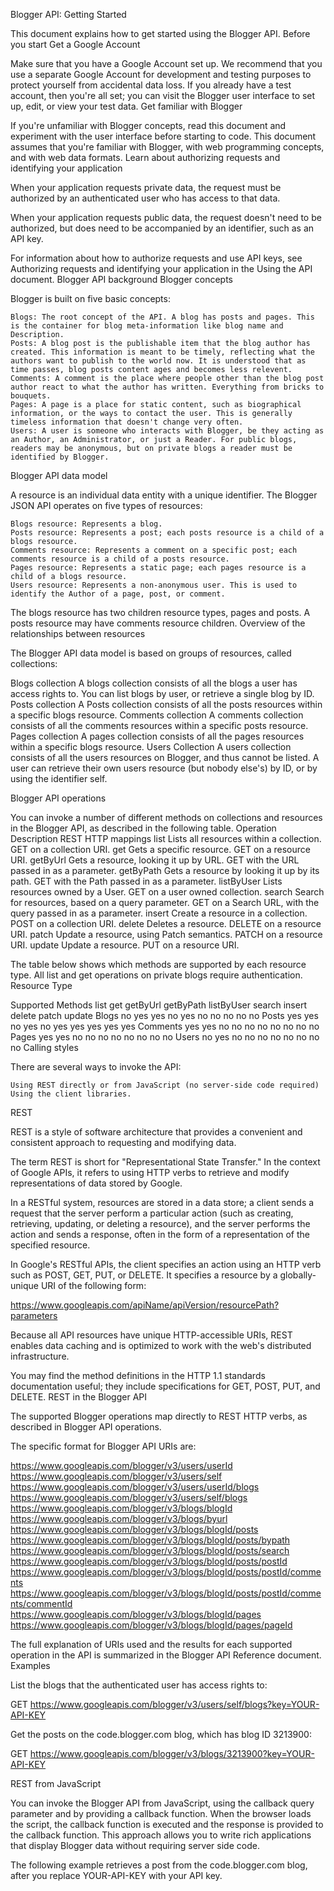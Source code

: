 Blogger API: Getting Started

This document explains how to get started using the Blogger API.
Before you start
Get a Google Account

Make sure that you have a Google Account set up. We recommend that you use a separate Google Account for development and testing purposes to protect yourself from accidental data loss. If you already have a test account, then you're all set; you can visit the Blogger user interface to set up, edit, or view your test data.
Get familiar with Blogger

If you're unfamiliar with Blogger concepts, read this document and experiment with the user interface before starting to code. This document assumes that you're familiar with Blogger, with web programming concepts, and with web data formats.
Learn about authorizing requests and identifying your application

When your application requests private data, the request must be authorized by an authenticated user who has access to that data.

When your application requests public data, the request doesn't need to be authorized, but does need to be accompanied by an identifier, such as an API key.

For information about how to authorize requests and use API keys, see Authorizing requests and identifying your application in the Using the API document.
Blogger API background
Blogger concepts

Blogger is built on five basic concepts:

    Blogs: The root concept of the API. A blog has posts and pages. This is the container for blog meta-information like blog name and Description.
    Posts: A blog post is the publishable item that the blog author has created. This information is meant to be timely, reflecting what the authors want to publish to the world now. It is understood that as time passes, blog posts content ages and becomes less relevent.
    Comments: A comment is the place where people other than the blog post author react to what the author has written. Everything from bricks to bouquets.
    Pages: A page is a place for static content, such as biographical information, or the ways to contact the user. This is generally timeless information that doesn't change very often.
    Users: A user is someone who interacts with Blogger, be they acting as an Author, an Administrator, or just a Reader. For public blogs, readers may be anonymous, but on private blogs a reader must be identified by Blogger.

Blogger API data model

A resource is an individual data entity with a unique identifier. The Blogger JSON API operates on five types of resources:

    Blogs resource: Represents a blog.
    Posts resource: Represents a post; each posts resource is a child of a blogs resource.
    Comments resource: Represents a comment on a specific post; each comments resource is a child of a posts resource.
    Pages resource: Represents a static page; each pages resource is a child of a blogs resource.
    Users resource: Represents a non-anonymous user. This is used to identify the Author of a page, post, or comment.

The blogs resource has two children resource types, pages and posts. A posts resource may have comments resource children.
Overview of the relationships between resources

The Blogger API data model is based on groups of resources, called collections:

Blogs collection
    A blogs collection consists of all the blogs a user has access rights to. You can list blogs by user, or retrieve a single blog by ID.
Posts collection
    A Posts collection consists of all the posts resources within a specific blogs resource.
Comments collection
    A comments collection consists of all the comments resources within a specific posts resource.
Pages collection
    A pages collection consists of all the pages resources within a specific blogs resource.
Users Collection
    A users collection consists of all the users resources on Blogger, and thus cannot be listed. A user can retrieve their own users resource (but nobody else's) by ID, or by using the identifier self.

Blogger API operations

You can invoke a number of different methods on collections and resources in the Blogger API, as described in the following table.
Operation 	Description 	REST HTTP mappings
list 	Lists all resources within a collection. 	GET on a collection URI.
get 	Gets a specific resource. 	GET on a resource URI.
getByUrl 	Gets a resource, looking it up by URL. 	GET with the URL passed in as a parameter.
getByPath 	Gets a resource by looking it up by its path. 	GET with the Path passed in as a parameter.
listByUser 	Lists resources owned by a User. 	GET on a user owned collection.
search 	Search for resources, based on a query parameter. 	GET on a Search URL, with the query passed in as a parameter.
insert 	Create a resource in a collection. 	POST on a collection URI.
delete 	Deletes a resource. 	DELETE on a resource URI.
patch 	Update a resource, using Patch semantics. 	PATCH on a resource URI.
update 	Update a resource. 	PUT on a resource URI.

The table below shows which methods are supported by each resource type. All list and get operations on private blogs require authentication.
Resource Type
	
Supported Methods
	list 	get 	getByUrl 	getByPath 	listByUser 	search 	insert 	delete 	patch 	update
Blogs 	no 	yes 	yes 	no 	yes 	no 	no 	no 	no 	no
Posts 	yes 	yes 	no 	yes 	no 	yes 	yes 	yes 	yes 	yes
Comments 	yes 	yes 	no 	no 	no 	no 	no 	no 	no 	no
Pages 	yes 	yes 	no 	no 	no 	no 	no 	no 	no 	no
Users 	no 	yes 	no 	no 	no 	no 	no 	no 	no 	no
Calling styles

There are several ways to invoke the API:

    Using REST directly or from JavaScript (no server-side code required)
    Using the client libraries.

REST

REST is a style of software architecture that provides a convenient and consistent approach to requesting and modifying data.

The term REST is short for "Representational State Transfer." In the context of Google APIs, it refers to using HTTP verbs to retrieve and modify representations of data stored by Google.

In a RESTful system, resources are stored in a data store; a client sends a request that the server perform a particular action (such as creating, retrieving, updating, or deleting a resource), and the server performs the action and sends a response, often in the form of a representation of the specified resource.

In Google's RESTful APIs, the client specifies an action using an HTTP verb such as POST, GET, PUT, or DELETE. It specifies a resource by a globally-unique URI of the following form:

https://www.googleapis.com/apiName/apiVersion/resourcePath?parameters

Because all API resources have unique HTTP-accessible URIs, REST enables data caching and is optimized to work with the web's distributed infrastructure.

You may find the method definitions in the HTTP 1.1 standards documentation useful; they include specifications for GET, POST, PUT, and DELETE.
REST in the Blogger API

The supported Blogger operations map directly to REST HTTP verbs, as described in Blogger API operations.

The specific format for Blogger API URIs are:

https://www.googleapis.com/blogger/v3/users/userId
https://www.googleapis.com/blogger/v3/users/self
https://www.googleapis.com/blogger/v3/users/userId/blogs
https://www.googleapis.com/blogger/v3/users/self/blogs
https://www.googleapis.com/blogger/v3/blogs/blogId
https://www.googleapis.com/blogger/v3/blogs/byurl
https://www.googleapis.com/blogger/v3/blogs/blogId/posts
https://www.googleapis.com/blogger/v3/blogs/blogId/posts/bypath
https://www.googleapis.com/blogger/v3/blogs/blogId/posts/search
https://www.googleapis.com/blogger/v3/blogs/blogId/posts/postId
https://www.googleapis.com/blogger/v3/blogs/blogId/posts/postId/comments
https://www.googleapis.com/blogger/v3/blogs/blogId/posts/postId/comments/commentId
https://www.googleapis.com/blogger/v3/blogs/blogId/pages
https://www.googleapis.com/blogger/v3/blogs/blogId/pages/pageId

The full explanation of URIs used and the results for each supported operation in the API is summarized in the Blogger API Reference document.
Examples

List the blogs that the authenticated user has access rights to:

GET https://www.googleapis.com/blogger/v3/users/self/blogs?key=YOUR-API-KEY

Get the posts on the code.blogger.com blog, which has blog ID 3213900:

GET https://www.googleapis.com/blogger/v3/blogs/3213900?key=YOUR-API-KEY

REST from JavaScript

You can invoke the Blogger API from JavaScript, using the callback query parameter and by providing a callback function. When the browser loads the script, the callback function is executed and the response is provided to the callback function. This approach allows you to write rich applications that display Blogger data without requiring server side code.

The following example retrieves a post from the code.blogger.com blog, after you replace YOUR-API-KEY with your API key.

<html>
  <head>
    <title>Blogger API Example</title>
  </head>
  <body>
    <div id="content"></div>
    <script>
      function handleResponse(response) {
        document.getElementById("content").innerHTML += "<h1>" + response.title + "</h1>" + response.content;
      }
    </script>
    <script
    src="https://www.googleapis.com/blogger/v3/blogs/3213900/posts/8398240586497962757?callback=handleResponse&key=YOUR-API-KEY

"></script>
  </body>
</html>

Data format
JSON

JSON (JavaScript Object Notation) is a common, language-independent data format that provides a simple text representation of arbitrary data structures. For more information, see json.org.

Was this helpful?